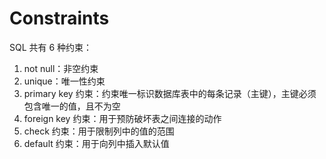 # Constraints
SQL 共有 6 种约束：
1. not null：非空约束
2. unique：唯一性约束
3. primary key 约束：约束唯一标识数据库表中的每条记录（主键），主键必须包含唯一的值，且不为空
4. foreign key 约束：用于预防破坏表之间连接的动作
5. check 约束：用于限制列中的值的范围
6. default 约束：用于向列中插入默认值

